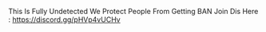 This Is Fully Undetected We Protect People From Getting BAN Join Dis Here : https://discord.gg/pHVp4vUCHv
